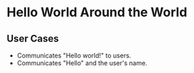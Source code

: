 # Hello World Around the World

## User Cases
* Communicates "Hello world!" to users.
* Communicates "Hello" and the user's name.
